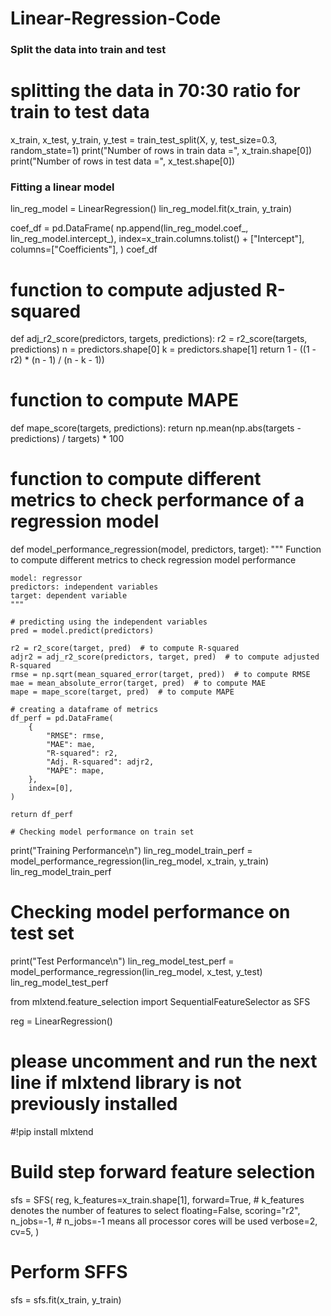 # Linear-Regression-Code

### Split the data into train and test

# splitting the data in 70:30 ratio for train to test data

x_train, x_test, y_train, y_test = train_test_split(X, y, test_size=0.3, random_state=1)
print("Number of rows in train data =", x_train.shape[0])
print("Number of rows in test data =", x_test.shape[0])


### Fitting a linear model
lin_reg_model = LinearRegression()
lin_reg_model.fit(x_train, y_train)


coef_df = pd.DataFrame(
    np.append(lin_reg_model.coef_, lin_reg_model.intercept_),
    index=x_train.columns.tolist() + ["Intercept"],
    columns=["Coefficients"],
)
coef_df

# function to compute adjusted R-squared
def adj_r2_score(predictors, targets, predictions):
    r2 = r2_score(targets, predictions)
    n = predictors.shape[0]
    k = predictors.shape[1]
    return 1 - ((1 - r2) * (n - 1) / (n - k - 1))


# function to compute MAPE
def mape_score(targets, predictions):
    return np.mean(np.abs(targets - predictions) / targets) * 100


# function to compute different metrics to check performance of a regression model
def model_performance_regression(model, predictors, target):
    """
    Function to compute different metrics to check regression model performance

    model: regressor
    predictors: independent variables
    target: dependent variable
    """

    # predicting using the independent variables
    pred = model.predict(predictors)

    r2 = r2_score(target, pred)  # to compute R-squared
    adjr2 = adj_r2_score(predictors, target, pred)  # to compute adjusted R-squared
    rmse = np.sqrt(mean_squared_error(target, pred))  # to compute RMSE
    mae = mean_absolute_error(target, pred)  # to compute MAE
    mape = mape_score(target, pred)  # to compute MAPE

    # creating a dataframe of metrics
    df_perf = pd.DataFrame(
        {
            "RMSE": rmse,
            "MAE": mae,
            "R-squared": r2,
            "Adj. R-squared": adjr2,
            "MAPE": mape,
        },
        index=[0],
    )

    return df_perf
    
    # Checking model performance on train set
print("Training Performance\n")
lin_reg_model_train_perf = model_performance_regression(lin_reg_model, x_train, y_train)
lin_reg_model_train_perf

# Checking model performance on test set
print("Test Performance\n")
lin_reg_model_test_perf = model_performance_regression(lin_reg_model, x_test, y_test)
lin_reg_model_test_perf

from mlxtend.feature_selection import SequentialFeatureSelector as SFS

reg = LinearRegression()

# please uncomment and run the next line if mlxtend library is not previously installed
#!pip install mlxtend

# Build step forward feature selection
sfs = SFS(
    reg,
    k_features=x_train.shape[1],
    forward=True,  # k_features denotes the number of features to select
    floating=False,
    scoring="r2",
    n_jobs=-1,  # n_jobs=-1 means all processor cores will be used
    verbose=2,
    cv=5,
)

# Perform SFFS
sfs = sfs.fit(x_train, y_train)
